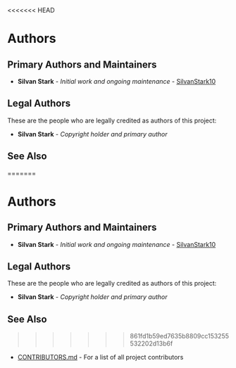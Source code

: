<<<<<<< HEAD
# Authors

## Primary Authors and Maintainers

* **Silvan Stark** - *Initial work and ongoing maintenance* - [SilvanStark10](https://github.com/SilvanStark10)

## Legal Authors

These are the people who are legally credited as authors of this project:

* **Silvan Stark** - *Copyright holder and primary author*

## See Also

=======
# Authors

## Primary Authors and Maintainers

* **Silvan Stark** - *Initial work and ongoing maintenance* - [SilvanStark10](https://github.com/SilvanStark10)

## Legal Authors

These are the people who are legally credited as authors of this project:

* **Silvan Stark** - *Copyright holder and primary author*

## See Also

>>>>>>> 861fd1b59ed7635b8809cc153255532202d13b6f
* [CONTRIBUTORS.md](CONTRIBUTORS.md) - For a list of all project contributors 